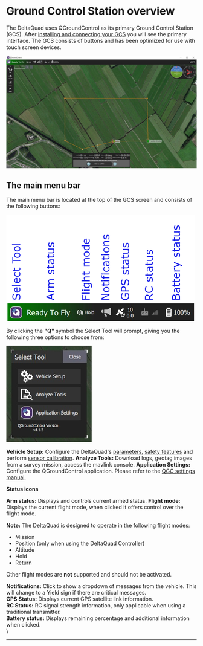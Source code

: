 # Ground Control Station overview

The DeltaQuad uses QGroundControl as its primary Ground Control Station (GCS). After [installing and connecting your GCS](../setup/ground-control-station.md) you will see the primary interface. The GCS consists of buttons and has been optimized for use with touch screen devices.

![](<../.gitbook/assets/QGC overview v4.2.1.jpg>)

## The main menu bar

The main menu bar is located at the top of the GCS screen and consists of the following buttons:

![](<../.gitbook/assets/Menu bar (3).png>)

By clicking the **"Q"** symbol the Select Tool will prompt, giving you the following three options to choose from:

![](<../.gitbook/assets/GQC setup-settings.jpg>)

**Vehicle Setup:** Configure the DeltaQuad's [parameters](../setup/key-parameters.md), [safety features](../setup/safety-features.md) and perform [sensor calibration](../maintenance/sensor-calibration.md).                                                                                                                                          **Analyze Tools:** Download logs, geotag images from a survey mission, access the mavlink console.                                                                                                                                          **Application Settings:** Configure the QGroundControl application. Please refer to the [QGC settings manual](https://docs.qgroundcontrol.com/en/SettingsView/SettingsView.html).

**Status icons**

**Arm status:** Displays and controls current armed status.                                                                                                                              **Flight mode:** Displays the current flight mode, when clicked it offers control over the flight mode.

**Note:** The DeltaQuad is designed to operate in the following flight modes:

* Mission
* Position (only when using the DeltaQuad Controller)
* Altitude
* Hold
* Return

Other flight modes are **not** supported and should not be activated.

**Notifications:** Click to show a dropdown of messages from the vehicle. This will change to a Yield sign if there are critical messages.\
**GPS Status:** Displays current GPS satellite link information.\
**RC Status:** RC signal strength information, only applicable when using a traditional transmitter.\
**Battery status:** Displays remaining percentage and additional information when clicked.\
\


****
